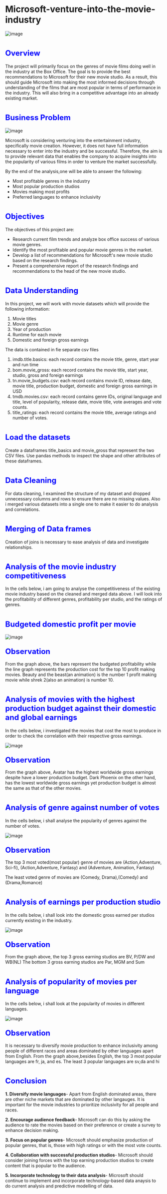 # Microsoft-venture-into-the-movie-industry
![image](https://github.com/EvangelineNgunjiri/dsc-phase-1-project/assets/133154189/b2ba97c1-089a-484b-8d38-07f040d4e759)

# <span style="color: blue; font-size: 24px;">Overview</span>

The project will primarily focus on the genres of movie films doing well in the industry at the Box Office. The goal is to provide the best recommendations to Microsoft for their new movie studio. As a result, this should guide Microsoft into making the most informed decisions through understanding of the films that are most popular in terms of performance in the industry. This will also bring in a competitive advantage into an already existing market.

# <span style="color: blue; font-size: 24px;">Business Problem</span>
![image](https://github.com/EvangelineNgunjiri/dsc-phase-1-project/assets/133154189/15bcfe78-79a0-4bea-9c80-ab57584cbc0f)

Microsoft is considering venturing into the entertainment industry, specifically movie creation. However, it does not have full information necessary to enter into the industry and be successful. Therefore, the aim is to provide relevant data that enables the company to acquire insights into the popularity of various films in order to venture the market successfully.

By the end of the analysis,one will be able to answer the following:
- Most profitable genres in the industry
- Most popular production studios
- Movies making most profits
- Preferred languages to enhance inclusivity

# <span style="color: blue; font-size: 24px;">Objectives</span>

The objectives of this project are:
- Research current film trends and analyze box office success of various movie genres.
- Identify the most profitable and popular movie genres in the market.
- Develop a list of recommendations for Microsoft's new movie studio based on the research findings.
- Present a comprehensive report of the research findings and recommendations to the head of the new movie studio.

# <span style="color: blue; font-size: 24px;">Data Understanding</span>


In this project, we will work with movie datasets which will provide the following information:
1. Movie titles
2. Movie genre
3. Year of production
4. Runtime for each movie
5. Domestic and foreign gross earnings

The data is contained in fie separate csv files
1. imdb.title.basics: each record contains the movie title, genre, start year and run time
2. bom.movie_gross: each record contains the movie title, start year, studio, gross and foreign earnings
3. tn.movie_budgets.csv: each record contains movie ID, release date, movie title, production budget, domestic and foreign gross earnings in USD
4. tmdb.movies.csv: each record contains genre IDs, original language and title, level of popularity, release date, movie title, vote averages and vote counts.
5. title_ratings: each record contains the movie title, average ratings and number of votes.

# <span style="color: blue; font-size: 24px;">Load the datasets</span>


Create a dataframes title_basics and movie_gross that represent the two CSV files. Use pandas methods to inspect the shape and other attributes of these dataframes.

# <span style="color: blue; font-size: 24px;">Data Cleaning</span>

For data cleaning, I examined the structure of my dataset and dropped unnecessary columns and rows to ensure there are no missing values. Also i merged various datasets into a single one to make it easier to do analysis and correlations.

# <span style="color: blue; font-size: 24px;">Merging of Data frames</span>

Creation of joins is necessary to ease analysis of data and investigate relationships.

# <span style="color: blue; font-size: 24px;">Analysis of the movie industry competitiveness</span>

In the cells below, i am going to analyse the competitiveness of the existing movie industry based on the cleaned and merged data above. I will look into the profitability of different genres, profitability per studio, and the ratings of genres.


# <span style="color: blue; font-size: 24px;">Budgeted domestic profit per movie</span>

![image](https://github.com/EvangelineNgunjiri/Microsoft-venture-into-the-movie-industry/assets/133154189/5b355e0c-12ee-4657-a5f0-a486347f2e0b)

### <span style="color: blue; font-size: 24px;">Observation</span>

From the graph above, the bars represent the budgeted profitability while the line graph represents the production cost for the top 10 profit making movies. 
Beauty and the beast(an animation) is the number 1 profit making movie while shrek 2(also an animation) is number 10.

# <span style="color: blue; font-size: 24px;">Analysis of movies with the highest production budget against their domestic and global earnings</span>

In the cells below, i investigated the movies that cost the most to produce in order to check the correlation with their respective gross earnings.

![image](https://github.com/EvangelineNgunjiri/Microsoft-venture-into-the-movie-industry/assets/133154189/9fae2dbf-a0d7-4642-9e05-17b927b2d275)

### <span style="color: blue; font-size: 24px;">Observation</span>
 From the graph above, Avatar has the highest worldwide gross earnings despite have a lower production budget.
 Dark Phoenix on the other hand, has the lowest worldwide gross earnings yet production budget is almost the same as that of the other movies. 

 # <span style="color: blue; font-size: 24px;">Analysis of genre against number of votes</span>

In the cells below, i shall analyse the popularity of genres against the number of votes.

![image](https://github.com/EvangelineNgunjiri/Microsoft-venture-into-the-movie-industry/assets/133154189/77489cf9-b4c9-4073-85b9-3cc96661a678)

### <span style="color: blue; font-size: 24px;">Observation</span>

The top 3 most voted(most popular) genre of movies are (Action,Adventure, Sci-fi), (Action,Adventure, Fantasy) and (Adventure, Animation, Fantasy)

The least voted genre of movies are (Comedy, Drama),(Comedy) and (Drama,Romance)

# <span style="color: blue; font-size: 24px;">Analysis of earnings per production studio</span>

In the cells below, i shall look into the domestic gross earned per studios currently existing in the industry.

![image](https://github.com/EvangelineNgunjiri/Microsoft-venture-into-the-movie-industry/assets/133154189/315ea010-e2a1-486b-a9c8-4bbfd3ffa23f)

### <span style="color: blue; font-size: 24px;">Observation</span>

From the graph above, the top 3 gross earning studios are BV, P/DW and WB(NL)
The bottom 3 gross earning studios are Par, MGM and Sum

# <span style="color: blue; font-size: 24px;">Analysis of popularity of movies per language</span>

In the cells below, i shall look at the popularity of movies in different languages.

![image](https://github.com/EvangelineNgunjiri/Microsoft-venture-into-the-movie-industry/assets/133154189/e4de7a90-a325-4d3e-9a4a-6694ee4d9a4d)

### <span style="color: blue; font-size: 24px;">Observation</span>

It is necessary to diversify movie production to enhance inclusivity among people of different races and areas dominated by other languages apart from English. 
From the graph above,besides English, the top 3 most popular languages are fr, ja, and es.
The least 3 popular languages are sv,da and hi

# <span style="color: blue; font-size: 24px;">Conclusion</span>


**1. Diversify movie languages**- Apart from English dominated areas, there are other niche markets that are dominated by other langauges. It is important for the movie industries to prioritize inclusivity for all people and races.

**2. Encourage audience feedback**- Microsoft can do this by asking the audience to rate the movies based on their preference or create a survey to enhance decision making.

**3. Focus on popular genres**- Microsoft should emphasize production of popular genres, that is, those with high ratings or with the most vote counts.

**4. Collaboration with successful production studios**- Microsoft should consider joining forces with the top earning production studios to create content that is popular to the audience.

**5. Incorporate technology to their data analysis**- Microsoft should continue to implement and incorporate technology-based data anaysis to do current analysis and predictive modelling of data.
